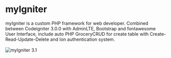 myIgniter
=========
myIgniter is a custom PHP framework for web developer. Combined between Codeigniter 3.0.0 with AdminLTE, Bootstrap and fontawesome User Interface, include auto PHP GroceryCRUD for create table with Create-Read-Update-Delete and Ion authentication system.
<br><br>
<img src="http://i59.tinypic.com/2cgc7zo.png" border="0" alt="myIgniter 3.1">
